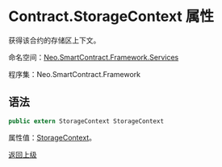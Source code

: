 # Contract.StorageContext 属性

获得该合约的存储区上下文。

命名空间：[Neo.SmartContract.Framework.Services](../../Neo.SmartContract.Framework.Services.md)

程序集：Neo.SmartContract.Framework

## 语法

```c#
public extern StorageContext StorageContext
```

属性值：[StorageContext](../StorageContext.md)。



[返回上级](../Contract.md)
